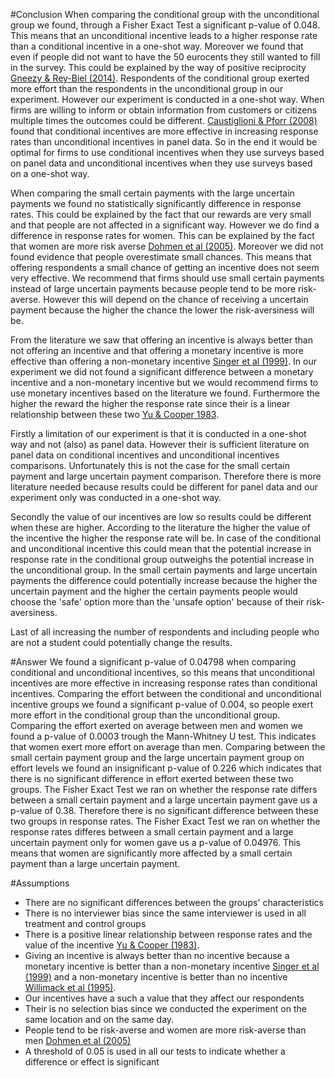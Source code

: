 #Conclusion
When comparing the conditional group with the unconditional group we found, through a Fisher Exact Test a significant p-value of 0.048. This means that an unconditional incentive leads to a higher response rate than a conditional incentive in a one-shot way. Moreover we found that even if people did not want to have the 50 eurocents they still wanted to fill in the survey. This could be explained by the way of positive reciprocity [Gneezy & Rey-Biel (2014)](http://pareto.uab.es/prey/jeea.12062.pdf). Respondents of the conditional group exerted more effort than the respondents in the unconditional group in our experiment. However our experiment is conducted in a one-shot way. When firms are willing to inform or obtain information from customers or citizens multiple times the outcomes could be different. [Caustiglioni & Pforr (2008)](https://ojs.ub.uni-konstanz.de/srm/article/view/599/2137) found that conditional incentives are more effective in increasing response rates than unconditional incentives in panel data. So in the end it would be optimal for firms to use conditional incentives when they use surveys based on panel data and unconditional incentives when they use surveys based on a one-shot way. 

When comparing the small certain payments with the large uncertain payments we found no statistically significantly difference in response rates. This could be explained by the fact that our rewards are very small and that people are not affected in a significant way. However we do find a difference in response rates for women. This can be explained by the fact that women are more risk averse [Dohmen et al (2005)](http://ftp.iza.org/dp1730.pdf). Moreover we did not found evidence that people overestimate small chances. This means that offering respondents a small chance of getting an incentive does not seem very effective. We recommend that firms should use small certain payments instead of large uncertain payments because people tend to be more risk-averse. However this will depend on the chance of receiving a uncertain payment because the higher the chance the lower the risk-aversiness will be. 

From the literature we saw that offering an incentive is always better than not offering an incentive and that offering a monetary incentive is more effective than offering a non-monetary incentive [Singer et al (1999)](http://www.jos.nu/Articles/article.asp). In our experiment we did not found a significant difference between a monetary incentive and a non-monetary incentive but we would recommend firms to use monetary incentives based on the literature we found. Furthermore the higher the reward the higher the response rate since their is a linear relationship between these two [Yu & Cooper 1983](http://www.jstor.org/stable/pdf/3151410.pdf).   

Firstly a limitation of our experiment is that it is conducted in a one-shot way and not (also) as panel data. However their is sufficient literature on panel data on conditional incentives and unconditional incentives comparisons. Unfortunately this is not the case for the small certain payment and large uncertain payment comparison. Therefore there is more literature needed because results could be different for panel data and our experiment only was conducted in a one-shot way.

Secondly the value of our incentives are low so results could be different when these are higher. According to the literature the higher the value of the incentive the higher the response rate will be. In case of the conditional and unconditional incentive this could mean that the potential increase in response rate in the conditional group outweighs the potential increase in the unconditional group. In the small certain payments and large uncertain payments the difference could potentially increase because the higher the uncertain payment and the higher the certain payments people would choose the 'safe' option more than the 'unsafe option' because of their risk-aversiness.

Last of all increasing the number of respondents and including people who are not a student could potentially change the results. 

#Answer
We found a significant p-value of 0.04798 when comparing conditional and unconditional incentives, so this means that unconditional incentives are more effective in increasing response rates than conditional incentives. Comparing the effort between the conditional and unconditional incentive groups we found a significant p-value of 0.004, so people exert more effort in the conditional group than the unconditional group. Comparing the effort exerted on average between men and women we found a p-value of 0.0003 trough the Mann-Whitney U test. This indicates that women exert more effort on average than men. Comparing between the small certain payment group and the large uncertain payment group on effort levels we found an insignificant p-value of 0.226 which indicates that there is no significant difference in effort exerted between these two groups. The Fisher Exact Test we ran on whether the response rate differs between a small certain payment and a large uncertain payment gave us a p-value of 0.38. Therefore there is no significant difference between these two groups in response rates. The Fisher Exact Test we ran on whether the response rates differes between a small certain payment and a large uncertain payment only for women gave us a p-value of 0.04976. This means that women are significantly more affected by a small certain payment than a large uncertain payment.  

#Assumptions
* There are no significant differences between the groups' characteristics
* There is no interviewer bias since the same interviewer is used in all treatment and control groups
* There is a positive linear relationship between response rates and the value of the incentive [Yu & Cooper (1983)](http://www.jstor.org/stable/pdf/3151410.pdf).
* Giving an incentive is always better than no incentive because a monetary incentive is better than a non-monetary incentive [Singer et al (1999)](http://www.jos.nu/Articles/article.asp) and a non-monetary incentive is better than no incentive [Willimack et al (1995)](http://poq.oxfordjournals.org/content/59/1/78.short). 
* Our incentives have a such a value that they affect our respondents
* Their is no selection bias since we conducted the experiment on the same location and on the same day.
* People tend to be risk-averse and women are more risk-averse than men [Dohmen et al (2005)](http://ftp.iza.org/dp1730.pdf)
* A threshold of 0.05 is used in all our tests to indicate whether a difference or effect is significant
